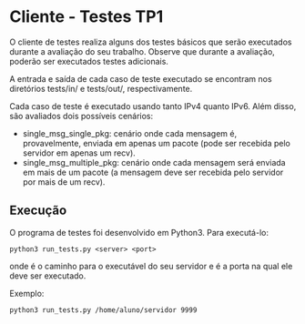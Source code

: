 # Cliente - Testes TP1

O cliente de testes realiza alguns dos testes básicos que serão executados durante a avaliação do seu trabalho. Observe que durante a avaliação, poderão ser executados testes adicionais.

A entrada e saída de cada caso de teste executado se encontram nos diretórios tests/in/ e tests/out/, respectivamente.

Cada caso de teste é executado usando tanto IPv4 quanto IPv6. Além disso, são avaliados dois possíveis cenários:

- single_msg_single_pkg: cenário onde cada mensagem é, provavelmente, enviada em apenas um pacote (pode ser recebida pelo servidor em apenas um recv).
- single_msg_multiple_pkg: cenário onde cada mensagem será enviada em mais de um pacote (a mensagem deve ser recebida pelo servidor por mais de um recv).

## Execução

O programa de testes foi desenvolvido em Python3. Para executá-lo:

`python3 run_tests.py <server> <port>`

onde <server> é o caminho para o executável do seu servidor e <port> é a porta na qual ele deve ser executado.

Exemplo:

`python3 run_tests.py /home/aluno/servidor 9999`
